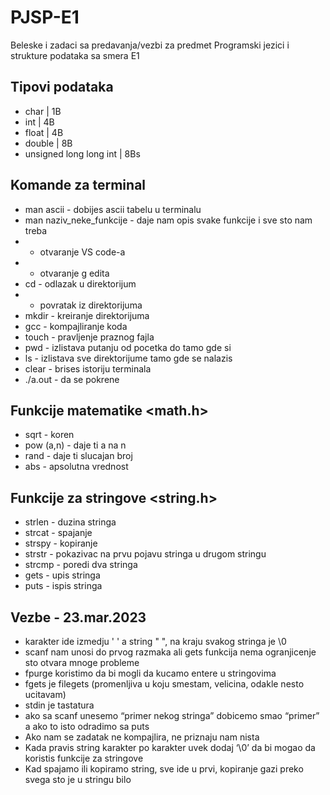 # PJSP-E1
Beleske i zadaci sa predavanja/vezbi za predmet Programski jezici i strukture podataka sa smera E1

## Tipovi podataka

- char     | 1B
- int      | 4B
- float    | 4B
- double   | 8B
- unsigned long long int | 8Bs

## Komande za terminal

- man ascii - dobijes ascii tabelu u terminalu
- man naziv_neke_funkcije - daje nam opis svake funkcije i sve sto nam treba
-  - otvaranje VS code-a
-  - otvaranje g edita
- cd - odlazak u direktorijum
-  - povratak iz direktorijuma
- mkdir - kreiranje direktorijuma
- gcc - kompajliranje koda
- touch - pravljenje praznog fajla
- pwd - izlistava putanju od pocetka do tamo gde si 
- ls - izlistava sve direktorijume tamo gde se nalazis 
- clear - brises istoriju terminala
- ./a.out - da se pokrene

## Funkcije matematike <math.h>

- sqrt - koren
- pow (a,n) - daje ti a na n
- rand - daje ti slucajan broj
- abs - apsolutna vrednost

## Funkcije za stringove <string.h>

- strlen - duzina stringa
- strcat - spajanje
- strspy - kopiranje
- strstr - pokazivac na prvu pojavu stringa u drugom stringu
- strcmp - poredi dva stringa
- gets - upis stringa
- puts - ispis stringa


## Vezbe - 23.mar.2023

- karakter ide izmedju ' ' a string " ", na kraju svakog stringa je \0
- scanf nam unosi do prvog razmaka ali gets funkcija nema ogranjicenje sto otvara mnoge probleme 
- fpurge koristimo da bi mogli da kucamo entere u stringovima 
- fgets je filegets (promenljiva u koju smestam, velicina, odakle nesto ucitavam)
- stdin je tastatura
- ako sa scanf unesemo “primer nekog stringa” dobicemo smao “primer” a ako to isto odradimo sa puts 
- Ako nam se zadatak ne kompajlira, ne priznaju nam nista
- Kada pravis string karakter po  karakter uvek dodaj ‘\0’ da bi mogao da koristis funkcije za stringove
- Kad spajamo ili kopiramo string, sve ide u prvi, kopiranje gazi preko svega sto je u stringu bilo 